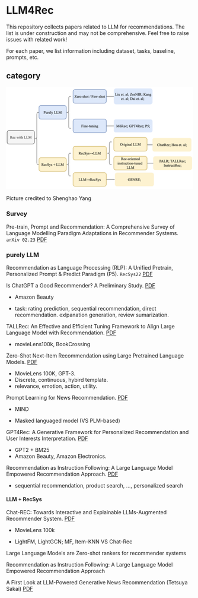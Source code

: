 # LLM4Rec

This repository collects papers related to LLM for recommendations. The list is under construction and may not be comprehensive. Feel free to raise issues with related work!

For each paper, we list information including dataset, tasks, baseline, prompts, etc.



## category

![frame](./fig/frame.jpg)

Picture credited to Shenghao Yang



### Survey

Pre-train, Prompt and Recommendation: A Comprehensive Survey of Language Modelling Paradigm Adaptations in Recommender Systems. `arXiv 02.23` [PDF](https://arxiv.org/pdf/2302.03735.pdf)



### purely LLM

Recommendation as Language Processing (RLP): A Unified Pretrain, Personalized Prompt & Predict Paradigm (P5). `RecSys22` [PDF](https://arxiv.org/pdf/2203.13366.pdf)



Is ChatGPT a Good Recommender? A Preliminary Study. [PDF](https://arxiv.org/pdf/2304.10149.pdf)

- Amazon Beauty

- task: rating prediction, sequential recommendation, direct recommendation. exlpanation generation, review sumarization.

  

TALLRec: An Effective and Efficient Tuning Framework to Align Large Language Model with Recommendation. [PDF](https://arxiv.org/pdf/2305.00447.pdf)

- movieLens100k, BookCrossing



Zero-Shot Next-Item Recommendation using Large Pretrained Language Models. [PDF](https://arxiv.org/pdf/2304.03153.pdf)

-  MovieLens 100K, GPT-3.
- Discrete, continuous, hybird template.
- relevance, emotion, action, utility.



Prompt Learning for News Recommendation. [PDF](https://arxiv.org/pdf/2304.05263.pdf)

- MIND

- Masked languaged model (VS PLM-based)



GPT4Rec: A Generative Framework for Personalized Recommendation and User Interests Interpretation. [PDF](https://arxiv.org/pdf/2304.03879.pdf)

- GPT2 + BM25
- Amazon Beauty, Amazon Electronics.



Recommendation as Instruction Following: A Large Language Model Empowered Recommendation Approach. [PDF](https://arxiv.org/pdf/2305.07001.pdf)

- sequential recommendation, product search, ..., personalized search



#### LLM + RecSys

Chat-REC: Towards Interactive and Explainable LLMs-Augmented Recommender System. [PDF](https://arxiv.org/pdf/2303.14524.pdf)

- MovieLens 100k

- LightFM, LightGCN; MF, Item-KNN VS Chat-Rec





Large Language Models are Zero-shot rankers for recommender systems



Recommendation as Instruction Following: A Large Language Model Empowered Recommendation Approach



A First Look at LLM-Powered Generative News Recommendation (Tetsuya Sakai) [PDF](https://arxiv.org/pdf/2305.06566.pdf)




